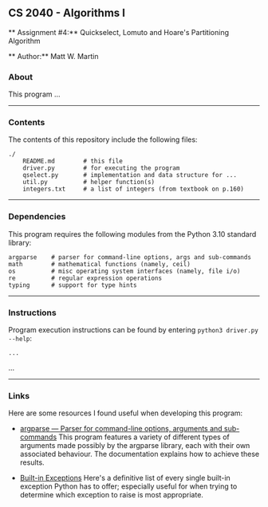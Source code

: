 ## CS 2040 - Algorithms I
** Assignment #4:** Quickselect, Lomuto and Hoare's Partitioning Algorithm

** Author:** Matt W. Martin

### About

This program ...


---
### Contents
The contents of this repository include the following files:
```
./
    README.md        # this file
    driver.py        # for executing the program
    qselect.py       # implementation and data structure for ...
    util.py          # helper function(s)
    integers.txt     # a list of integers (from textbook on p.160)
```

---
### Dependencies
This program requires the following modules from the Python 3.10 standard library:
```
argparse    # parser for command-line options, args and sub-commands
math        # mathematical functions (namely, ceil)
os          # misc operating system interfaces (namely, file i/o)
re          # regular expression operations
typing      # support for type hints
```

---
### Instructions
Program execution instructions can be found by entering `python3 driver.py --help`:
```
...
```
...

---
### Links
Here are some resources I found useful when developing this program:

- [argparse — Parser for command-line options, arguments and sub-commands](https://docs.python.org/3/library/argparse.html) This program features a variety of different types of arguments made possibly by the argparse library, each with their own associated behaviour.  The documentation explains how to achieve these results.

- [Built-in Exceptions](https://docs.python.org/3/library/exceptions.html) Here's a definitive list of every single built-in exception Python has to offer; especially useful for when trying to determine which exception to raise is most appropriate.
